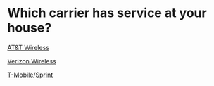 # Which carrier has service at your house?

[AT&T Wireless](./att)

[Verizon Wireless](./verizon)

[T-Mobile/Sprint](./tmobile)